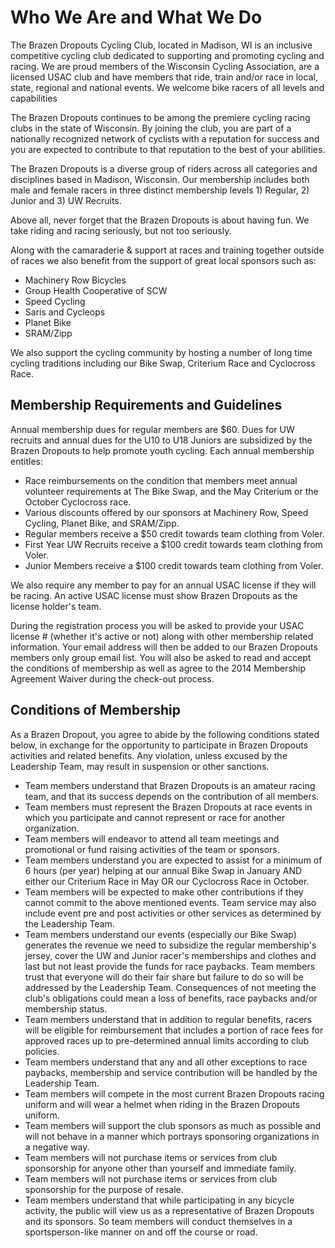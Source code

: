 # Who We Are and What We Do

The Brazen Dropouts Cycling Club, located in Madison, WI is an inclusive competitive cycling club dedicated to supporting and promoting cycling and racing.  We are proud members of the Wisconsin Cycling Association, are a licensed USAC club and have members that ride, train and/or race in local, state, regional and national events.  We welcome bike racers of all levels and capabilities

The Brazen Dropouts continues to be among the premiere cycling racing clubs in the state of Wisconsin.  By joining the club, you are part of a nationally recognized network of cyclists with a reputation for success and you are expected to contribute to that reputation to the best of your abilities.

The Brazen Dropouts is a diverse group of riders across all categories and disciplines based in Madison, Wisconsin.  Our membership includes both male and female racers in three distinct membership levels 1) Regular, 2) Junior and 3) UW Recruits.

Above all, never forget that the Brazen Dropouts is about having fun.  We take riding and racing seriously, but not too seriously.

Along with the camaraderie & support at races and training together outside of races we also benefit from the support of great local sponsors such as:

* Machinery Row Bicycles
* Group Health Cooperative of SCW
* Speed Cycling
* Saris and Cycleops
* Planet Bike
* SRAM/Zipp

We also support the cycling community by hosting a number of long time cycling traditions including our Bike Swap, Criterium Race and Cyclocross Race.

## Membership Requirements and Guidelines

Annual membership dues for regular members are $60. Dues for UW recruits and annual dues for the U10 to U18 Juniors are subsidized by the Brazen Dropouts to help promote youth cycling.  Each annual membership entitles:

* Race reimbursements on the condition that members meet annual volunteer requirements at The Bike Swap, and the May Criterium or the October Cyclocross race.
* Various discounts offered by our sponsors at Machinery Row, Speed Cycling, Planet Bike, and SRAM/Zipp.
* Regular members receive a $50 credit towards team clothing from Voler.
* First Year UW Recruits receive a $100 credit towards team clothing from Voler.
* Junior Members receive a $100 credit towards team clothing from Voler.

We also require any member to pay for an annual USAC license if they will be racing.  An active USAC license must show Brazen Dropouts as the license holder's team.

During the registration process you will be asked to provide your USAC license # (whether it's active or not) along with other membership related information.  Your email address will then be added to our Brazen Dropouts members only group email list.  You will also be asked to read and accept the conditions of membership as well as agree to the 2014 Membership Agreement Waiver during the check-out process.

## Conditions of Membership

As a Brazen Dropout, you agree to abide by the following conditions stated below, in exchange for the opportunity to participate in Brazen Dropouts activities and related benefits.  Any violation, unless excused by the Leadership Team, may result in suspension or other sanctions.

* Team members understand that Brazen Dropouts is an amateur racing team, and that its success depends on the contribution of all members.
* Team members must represent the Brazen Dropouts at race events in which you participate and cannot represent or race for another organization.
* Team members will endeavor to attend all team meetings and promotional or fund raising activities of the team or sponsors.
* Team members understand you are expected to assist for a minimum of 6 hours (per year) helping at our annual Bike Swap in January AND either our Criterium Race in May OR our Cyclocross Race in October.
* Team members will be expected to make other contributions if they cannot commit to the above mentioned events.  Team service may also include event pre and post activities or other services as determined by the Leadership Team.
* Team members understand our events (especially our Bike Swap) generates the revenue we need to subsidize the regular membership's jersey, cover the UW and Junior racer's memberships and clothes and last but not least provide the funds for race paybacks.  Team members trust that everyone will do their fair share but failure to do so will be addressed by the Leadership Team.  Consequences of not meeting the club's obligations could mean a loss of benefits, race paybacks and/or membership status.
* Team members understand that in addition to regular benefits, racers will be eligible for reimbursement that includes a portion of race fees for approved races up to pre-determined annual limits according to club policies.
* Team members understand that any and all other exceptions to race paybacks, membership and service contribution will be handled by the Leadership Team.
* Team members will compete in the most current Brazen Dropouts racing uniform and will wear a helmet when riding in the Brazen Dropouts uniform.
* Team members will support the club sponsors as much as possible and will not behave in a manner which portrays sponsoring organizations in a negative way.
* Team members will not purchase items or services from club sponsorship for anyone other than yourself and immediate family.
* Team members will not purchase items or services from club sponsorship for the purpose of resale.
* Team members understand that while participating in any bicycle activity, the public will view us as a representative of Brazen Dropouts and its sponsors.  So team members will conduct themselves in a sportsperson-like manner on and off the course or road.
